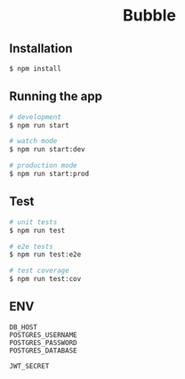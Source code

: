 <div align="center">
    <h1 style="text-align: center">Bubble</h1>
</div>

## Installation

```bash
$ npm install
```

## Running the app

```bash
# development
$ npm run start

# watch mode
$ npm run start:dev

# production mode
$ npm run start:prod
```

## Test

```bash
# unit tests
$ npm run test

# e2e tests
$ npm run test:e2e

# test coverage
$ npm run test:cov
```

## ENV
```angular2html
DB_HOST
POSTGRES_USERNAME
POSTGRES_PASSWORD
POSTGRES_DATABASE

JWT_SECRET
```
